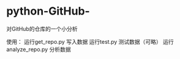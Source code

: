# python-GitHub-
对GitHub的仓库的一个小分析

使用：
    运行get_repo.py 写入数据
    运行test.py 测试数据（可略）
    运行analyze_repo.py 分析数据
